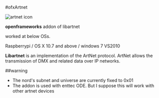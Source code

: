 #ofxArtnet

![artnet icon](http://www.enttec.com/img/ode/angle_small.jpg)


**openframeworks** addon of libartnet

worked at below OSs.

Raspberrypi / 
OS X 10.7 and above / 
windows 7 VS2010

**Libartnet** is an implementation of the ArtNet protocol. ArtNet allows the
transmission of DMX and related data over IP networks.

##warning

* The nord's subnet and universe are currently fixed to 0x01
* The addon is used with enttec ODE. But I suppose this will work with other artnet devices
